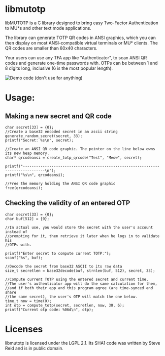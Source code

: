 # libmutotp

libMUTOTP is a C library designed to bring easy Two-Factor Authentication to
MU*s and other text mode applications.

The library can generate TOTP QR codes in ANSI graphics, which you can then display
on most ANSI-compatible virtual terminals or MU* clients. The QR codes are smaller
than 80x40 characters.

Your users can use any TFA app like "Authenticator", to scan ANSI QR codes
and generate one-time passwords with. OTPs can be between 1 and 8 digits long,
inclusive (6 is the most popular length).

![Demo code (don't use for anything)](https://i.imgur.com/RO9dWYC.png)

# Usage:
## Making a new secret and QR code
```
char secret[33] = {0};
//Create a base32 encoded secret in an ascii string
generate_random_secret(secret, 33);
printf("Secret: %s\n", secret);

//Create an ANSI QR code graphic. The pointer on the line below owns its new heap memory.
char* qrcodeansi = create_totp_qrcode("Test", "Meow", secret);

printf("--------------------------------------------------------------------------------\n");
printf("%s\n", qrcodeansi);

//Free the memory holding the ANSI QR code graphic
free(qrcodeansi);
```

## Checking the validity of an entered OTP
```
char secret[33] = {0};
char buf[512] = {0};

//In actual use, you would store the secret with the user's account instead of
//prompting for it, then retrieve it later when he logs in to validate his
//OTPs with.

printf("Enter secret to compute current TOTP:");
scanf("%s", buf);

//Decode the secret from base32 ASCII to its raw data
size_t secretlen = base32decode(buf, strnlen(buf, 512), secret, 33);

//Compute current TOTP using the entered secret and current time.
//The user's authenticator app will do the same calculation for them,
//and if both their app and this program agree (are time-synced and share
//the same secret), the user's OTP will match the one below.
time_t now = time(0);
int otp = compute_totp(secret, secretlen, now, 30, 6);
printf("Current otp code: %06d\n", otp);

```

# Licenses
libmutotp is licensed under the LGPL 2.1. Its SHA1 code was written by Steve Reid and is in public domain.

